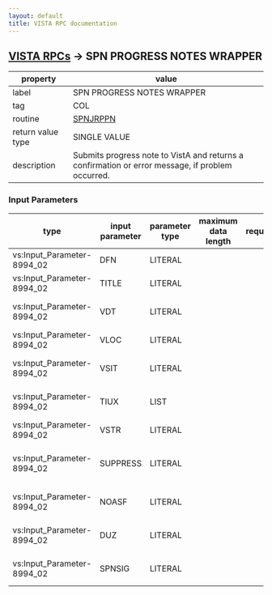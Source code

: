 ```yaml
---
layout: default
title: VISTA RPC documentation
---
```




## [VISTA RPCs](TableOfContent.md) &#8594; SPN PROGRESS NOTES WRAPPER 

 property | value 
--- | --- 
 label | SPN PROGRESS NOTES WRAPPER
 tag | COL
 routine | [SPNJRPPN](http://code.osehra.org/dox/Routine_SPNJRPPN_source.html)
 return value type | SINGLE VALUE
 description | Submits progress note to VistA and returns a confirmation or error message, if problem occurred.

### Input Parameters

| type | input parameter | parameter type | maximum data length | required | description | 
| --- | --- | --- | --- | --- | --- | 
| vs:Input_Parameter-8994_02 | DFN | LITERAL |  |  | DFN/Internal Number of Patient | 
| vs:Input_Parameter-8994_02 | TITLE | LITERAL |  |  | TIU Document Definition | 
| vs:Input_Parameter-8994_02 | VDT | LITERAL |  |  | Time/Date of Visit (Not used, leave blank) | 
| vs:Input_Parameter-8994_02 | VLOC | LITERAL |  |  | Visit Location (Not used, leave blank) | 
| vs:Input_Parameter-8994_02 | VSIT | LITERAL |  |  | Visit file number (Not used, leave blank) | 
| vs:Input_Parameter-8994_02 | TIUX | LIST |  |  | Array containing field data and body document | 
| vs:Input_Parameter-8994_02 | VSTR | LITERAL |  |  | Visit string (VLOC;VDT;VTYPE) | 
| vs:Input_Parameter-8994_02 | SUPPRESS | LITERAL |  |  | Suppress execution of Commit Action? (Not used, leave blank) | 
| vs:Input_Parameter-8994_02 | NOASF | LITERAL |  |  | Set Asave Cross-reference? (Not used, leave blank) | 
| vs:Input_Parameter-8994_02 | DUZ | LITERAL |  |  | Internal ID of employee entering Progress Note | 
| vs:Input_Parameter-8994_02 | SPNSIG | LITERAL |  |  | Electronic Signature Code of employee | 